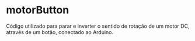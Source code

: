 # motorButton
Código utilizado para parar e inverter o sentido de rotação de um motor DC, através de um botão, conectado ao Arduino.
